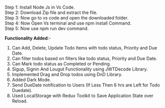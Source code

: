 Step 1: Install Node Js in Vs Code. <br>
Step 2: Download Zip file and extract the file.  <br>
Step 3: Now go to vs code and open the downloaded folder.  <br>
Step 4: Now Open Vs terminal and use npm install Command.  <br>
Step 5: Now use npm run dev command.  <br>


**Functionality Added**:-
1. Can Add, Delete, Update Todo Items with todo status, Priority and Due Date.
2. Can filter todos based on filters like todo status, Priority and Due Date.
3. Can Mark todo status as Completed or Pending.
4. Sigup, Signin And Lougut Functionality using JWTDecode Library.
5. Implemented Drag and Drop todos using DnD Library.
6. Added Dark Mode.
7. Send DueDate notification to Users (If Less Then 6 hrs are Left for Todo Duedate).
8. Used LocalStorage with Redux Toolkit to Save Application State over Reload.
